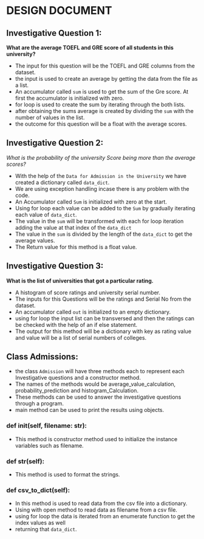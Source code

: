 # DESIGN DOCUMENT

## Investigative Question 1:
**What are the average TOEFL and GRE score of all students in this university?**
*  The input for this question will be the TOEFL and GRE columns from the dataset.
* the input is used to create an average by getting the data from the file as a list.
* An accumulator called `sum` is used to get the sum of the Gre score. At first the accumulator is initialized with zero.
* for loop is used to create the sum by iterating through the both lists.
* after obtaining the sums average is created by dividing the `sum` with the number of values in the list.
* the outcome for this question will be a float with the average scores.

## Investigative Question 2:
*What is the probability of the university Score being more than the average scores?*
* With the help of the `Data for Admission in the University` we have created a dictionary called `data_dict`.
* We are using exception handling incase there is any problem with the code.
* An Accumulator called `Sum` is initialized with zero at the start.
* Using for loop each value can be added to the `Sum` by gradually iterating each value of `data_dict`.
* The value in the `sum` will be transformed with each for loop iteration adding the value at that index of the `data_dict`
* The value in the `sum` is divided by the length of the `data_dict` to get the average values.
* The Return value for this method is a float value.
## Investigative Question 3:
**What is the list of universities that got a particular rating.**
*  A histogram of score ratings and university serial number.
* The inputs for this Questions will be the ratings and Serial No from the dataset.
* An accumulator called `out` is initialized to an empty dictionary.
* using for loop the input list can be transversed and then the ratings can be checked with the help of an if else statement.
* The output for this method will be a dictionary with key as rating value and value will be a list of serial numbers of colleges.

## Class Admissions:
* the class `Admission` will have three methods each to represent each Investigative questions and a constructor method.
* The names of the methods would be average_value_calculation, probability_prediction and histogram_Calculation.
* These methods can be used to answer the investigative questions through a program.
* main method can be used to print the results using objects.
### def __init__(self, filename: str):
* This method is constructor method used to initialize the instance variables such as filename.
### def __str__(self):
* This method is used to format the strings.
### def csv_to_dict(self):
* In this method is used to read data from the csv file into a dictionary.
* Using with open method to read data as filename from a csv file.
* using for loop the data is iterated from an enumerate function to get the index values as well
* returning that `data_dict`.



